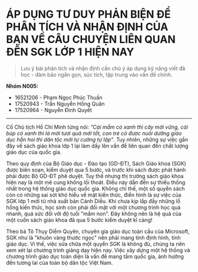 # ÁP DỤNG TƯ DUY PHẢN BIỆN ĐỂ PHÂN TÍCH VÀ NHẬN ĐỊNH CỦA BẠN VỀ CÂU CHUYỆN LIÊN QUAN ĐẾN SGK LỚP 1 HIỆN NAY

> Lưu ý bài phân tích và nhận định cần chú ý áp dụng kỹ năng viết đã học - đảm bảo ngắn gọn, súc tích, tập trung vào vấn đề chính.

**Nhóm N005:**

- 16521206 - Phạm Ngọc Phúc Thuần
- 17520943 - Trần Nguyễn Hồng Quân
- 17520964 - Nguyễn Đình Quyết

---

Cố Chủ tịch Hồ Chí Minh từng nói: _“Cái mầm có xanh thì cây mới vững, cái búp có xanh thì lá mới tươi quả mới tốt, con trẻ có được nuôi dưỡng giáo dục hẳn hoi thì dân tộc mới tự cường tự lập”_. Tuy nhiên, những sự việc gần đây về sách giáo khoa lớp 1 lại làm dấy lên vấn đề liên quan đến chất lượng giáo dục của quốc gia.

Theo quy định của Bộ Giáo dục - Đào tạo (GD-ĐT), Sách Giáo khoa (SGK) được biên soạn, kiểm duyệt qua 5 bước, và trước khi sách được phát hành phải được Bộ GD-ĐT phê duyệt. Tuy thế nhưng thị trường sách giáo khoa hiện nay là một mê cung không lối thoát. Điều này dẫn đến sự thiếu thống nhất trong hệ thống giáo dục quốc gia. Không chỉ thế, một số quyển sách còn có những sai sót khó hiểu về mặt kiến thức, điển hình là sự việc của SGK lớp 1 mới từ nhà xuất bản Cánh Diều. Khi chưa kịp lắp đầy những lỗ hổng kiến thức, học sinh còn phải đối mặt với một chương trình học quá nhanh, quá sức đối với độ tuổi "mầm non". Đây không nên là hệ quả của một cuốn sách giáo khoa đã qua 5 bước kiểm duyệt kĩ càng!

Theo bà Tô Thụy Diễm Quyên, chuyên gia giáo dục toàn cầu của Microsoft, SGK như là "khuôn vàng thước ngọc" nên phải mang tính định hình, tính giáo dục. Vì thế, việc sửa chữa một quyển SGK là không đủ, chúng ta nên xem xét lại chương trình giảng dạy hiện nay. Việc xây dựng một hệ thống và chương trình giáo dục toàn diện là vấn đề mang tầm quốc gia, ảnh hưởng đến tương lai của toàn bộ dân tộc Việt Nam.
